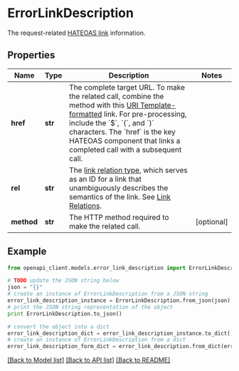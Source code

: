 # ErrorLinkDescription

The request-related [HATEOAS link](/api/rest/responses/#hateoas-links) information.

## Properties

Name | Type | Description | Notes
------------ | ------------- | ------------- | -------------
**href** | **str** | The complete target URL. To make the related call, combine the method with this [URI Template-formatted](https://tools.ietf.org/html/rfc6570) link. For pre-processing, include the &#x60;$&#x60;, &#x60;(&#x60;, and &#x60;)&#x60; characters. The &#x60;href&#x60; is the key HATEOAS component that links a completed call with a subsequent call. | 
**rel** | **str** | The [link relation type](https://tools.ietf.org/html/rfc5988#section-4), which serves as an ID for a link that unambiguously describes the semantics of the link. See [Link Relations](https://www.iana.org/assignments/link-relations/link-relations.xhtml). | 
**method** | **str** | The HTTP method required to make the related call. | [optional] 

## Example

```python
from openapi_client.models.error_link_description import ErrorLinkDescription

# TODO update the JSON string below
json = "{}"
# create an instance of ErrorLinkDescription from a JSON string
error_link_description_instance = ErrorLinkDescription.from_json(json)
# print the JSON string representation of the object
print ErrorLinkDescription.to_json()

# convert the object into a dict
error_link_description_dict = error_link_description_instance.to_dict()
# create an instance of ErrorLinkDescription from a dict
error_link_description_form_dict = error_link_description.from_dict(error_link_description_dict)
```
[[Back to Model list]](../README.md#documentation-for-models) [[Back to API list]](../README.md#documentation-for-api-endpoints) [[Back to README]](../README.md)


